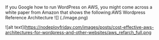 If you Google how to run WordPress on AWS, you might come across a white paper from Amazon that shows the following:AWS Wordpress Reference Architecture
![] (./image.png)

![alt text](<https://nodeployfriday.com/images/posts/cost-effective-aws-architectures-for-wordpress-and-other-websites/aws_refarch_full.png>
